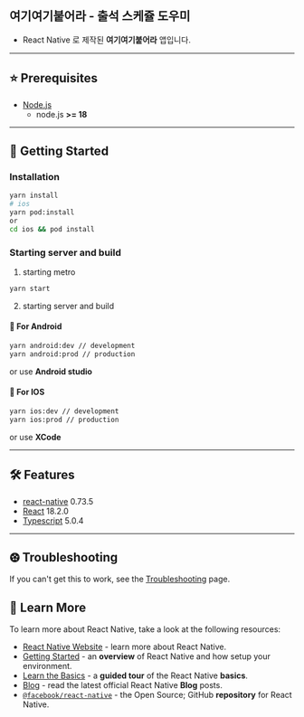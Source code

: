 ## 여기여기붙어라 - 출석 스케쥴 도우미
- React Native 로 제작된 **여기여기붙어라** 앱입니다.

---

## ⭐️ Prerequisites

- [Node.js](https://nodejs.org/)
  - node.js **>= 18**

---

## 🌱 Getting Started
### Installation

```bash
yarn install
# ios
yarn pod:install
or
cd ios && pod install
```

### Starting server and build
1. starting metro
```bash
yarn start
```

2. starting server and build
#### 📱 For Android
```bash
yarn android:dev // development
yarn android:prod // production
```
or use **Android studio**

#### 📱 For IOS
```bash
yarn ios:dev // development
yarn ios:prod // production
```

or use **XCode**

---

## 🛠 Features

- [react-native](https://reactnative.dev/) 0.73.5
- [React](https://ko.reactjs.org/) 18.2.0
- [Typescript](https://ko.reactjs.org/) 5.0.4

---

## ⚽︎ Troubleshooting

If you can't get this to work, see the [Troubleshooting](https://reactnative.dev/docs/troubleshooting) page.

## 📝 Learn More

To learn more about React Native, take a look at the following resources:

- [React Native Website](https://reactnative.dev) - learn more about React Native.
- [Getting Started](https://reactnative.dev/docs/environment-setup) - an **overview** of React Native and how setup your environment.
- [Learn the Basics](https://reactnative.dev/docs/getting-started) - a **guided tour** of the React Native **basics**.
- [Blog](https://reactnative.dev/blog) - read the latest official React Native **Blog** posts.
- [`@facebook/react-native`](https://github.com/facebook/react-native) - the Open Source; GitHub **repository** for React Native.

